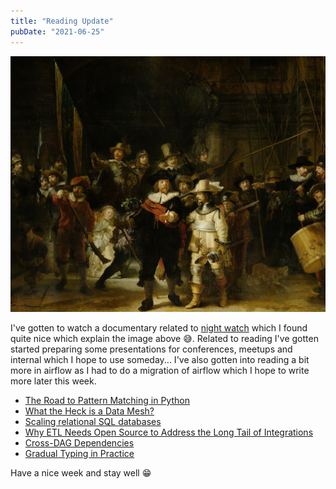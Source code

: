 ```yaml
---
title: "Reading Update"
pubDate: "2021-06-25"
---
```


![Night Watch by Rembrandt](./night_watch.jpg)

I've gotten to watch a documentary related to [night watch](https://www.rijksmuseum.nl/en/stories/operation-night-watch/story/night-watch-the-missing-pieces) which I found quite nice which explain the image above 😅. Related to reading I've gotten started preparing some presentations for conferences, meetups and internal which I hope to use someday... I've also gotten into reading a bit more in airflow as I had to do a migration of airflow which I hope to write more later this week.

- [The Road to Pattern Matching in Python](https://www.youtube.com/watch?v=NYUXNRswe6k&list=PL2Uw4_HvXqvYk1Y5P8kryoyd83L_0Uk5K&index=36)
- [What the Heck is a Data Mesh?](https://cnr.sh/essays/what-the-heck-data-mesh)
- [Scaling relational SQL databases](https://stribny.name/blog/2020/07/scaling-relational-sql-databases/)
- [Why ETL Needs Open Source to Address the Long Tail of Integrations](https://www.dataversity.net/why-etl-needs-open-source-to-address-the-long-tail-of-integrations/#)
- [Cross-DAG Dependencies](https://www.astronomer.io/guides/cross-dag-dependencies)
- [Gradual Typing in Practice](https://www.youtube.com/watch?v=Lj_9TyT3V98)

Have a nice week and stay well 😁
